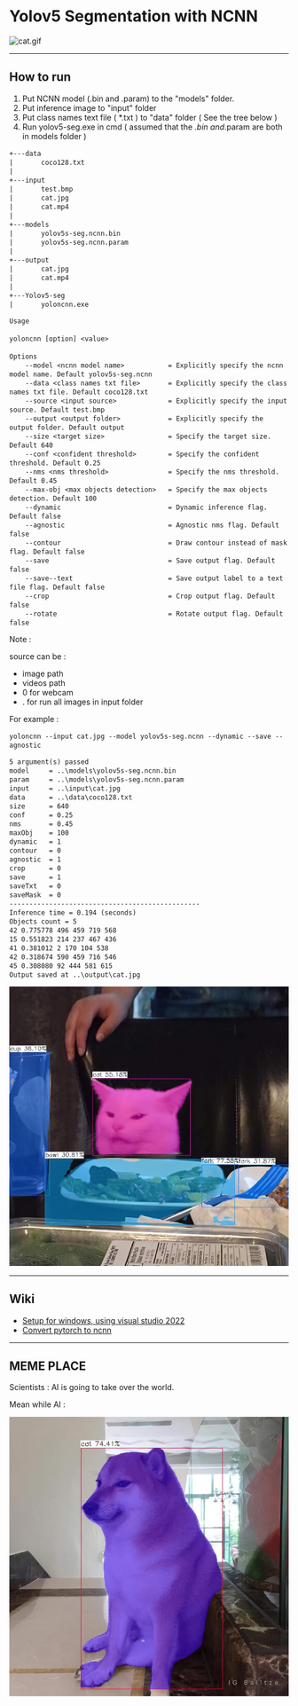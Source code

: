 # Yolov5 Segmentation with NCNN

![cat.gif](./output/cat.gif)

---

## How to run

1. Put NCNN model (.bin and .param) to the "models" folder.
2. Put inference image to "input" folder
3. Put class names text file ( *.txt ) to "data" folder ( See the tree below )
4. Run yolov5-seg.exe in cmd ( assumed that the *.bin and*.param are both in models folder )

```
+---data
|       coco128.txt
|       
+---input
|       test.bmp
|       cat.jpg
|       cat.mp4
|
+---models
|       yolov5s-seg.ncnn.bin
|       yolov5s-seg.ncnn.param
|
+---output
|       cat.jpg
|       cat.mp4
|
+---Yolov5-seg
|       yoloncnn.exe
```  

```
Usage

yoloncnn [option] <value>

Options
    --model <ncnn model name>           = Explicitly specify the ncnn model name. Default yolov5s-seg.ncnn
    --data <class names txt file>       = Explicitly specify the class names txt file. Default coco128.txt
    --source <input source>             = Explicitly specify the input source. Default test.bmp
    --output <output folder>            = Explicitly specify the output folder. Default output
    --size <target size>                = Specify the target size. Default 640
    --conf <confident threshold>        = Specify the confident threshold. Default 0.25
    --nms <nms threshold>               = Specify the nms threshold. Default 0.45
    --max-obj <max objects detection>   = Specify the max objects detection. Default 100
    --dynamic                           = Dynamic inference flag. Default false
    --agnostic                          = Agnostic nms flag. Default false
    --contour                           = Draw contour instead of mask flag. Default false
    --save                              = Save output flag. Default false
    --save--text                        = Save output label to a text file flag. Default false
    --crop                              = Crop output flag. Default false
    --rotate                            = Rotate output flag. Default false
```

Note :

source can be :

- image path
- videos path
- 0 for webcam
- . for run all images in input folder

For example :

```
yoloncnn --input cat.jpg --model yolov5s-seg.ncnn --dynamic --save --agnostic
```

```
5 argument(s) passed
model     = ..\models\yolov5s-seg.ncnn.bin
param     = ..\models\yolov5s-seg.ncnn.param
input     = ..\input\cat.jpg
data      = ..\data\coco128.txt
size      = 640
conf      = 0.25
nms       = 0.45
maxObj    = 100
dynamic   = 1
contour   = 0
agnostic  = 1
crop      = 0
save      = 1
saveTxt   = 0
saveMask  = 0
------------------------------------------------
Inference time = 0.194 (seconds)
Objects count = 5
42 0.775778 496 459 719 568
15 0.551823 214 237 467 436
41 0.381012 2 170 104 538
42 0.318674 590 459 716 546
45 0.308080 92 444 581 615
Output saved at ..\output\cat.jpg
```

![cat.jpg](./output/cat.jpg)

---

## Wiki

- [Setup for windows, using visual studio 2022](https://github.com/canh25xp/Yolov5-segmentation-ncnn/wiki/How-to-build)
- [Convert pytorch to ncnn](https://github.com/canh25xp/Yolov5-segmentation-ncnn/wiki/Convert-pytorch-model-to-ncnn-model)

---

## MEME PLACE

Scientists : AI is going to take over the world.

Mean while AI :

![meme.jpg](./output/meme.jpg)
